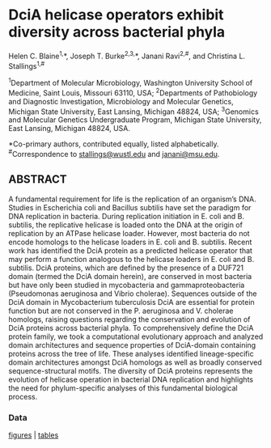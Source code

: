 # DciA helicase operators exhibit diversity across bacterial phyla
Helen C. Blaine<sup>1,</sup>\*, Joseph T. Burke<sup>2,3,</sup>\*, Janani Ravi<sup>2,#</sup>, and Christina L. Stallings<sup>1,#</sup>

<sup>1</sup>Department of Molecular Microbiology, Washington University School of Medicine, Saint Louis, Missouri 63110, USA;
<sup>2</sup>Departments of Pathobiology and Diagnostic Investigation, Microbiology and Molecular Genetics, Michigan State University, East Lansing, Michigan 48824, USA;
<sup>3</sup>Genomics and Molecular Genetics Undergraduate Program, Michigan State University, East Lansing, Michigan 48824, USA.

\*Co-primary authors, contributed equally, listed alphabetically. <br>
<sup>#</sup>Correspondence to stallings@wustl.edu and janani@msu.edu.

## ABSTRACT
A fundamental requirement for life is the replication of an organism’s DNA. Studies in Escherichia coli and Bacillus subtilis have set the paradigm for DNA replication in bacteria. During replication initiation in E. coli and B. subtilis, the replicative helicase is loaded onto the DNA at the origin of replication by an ATPase helicase loader. However, most bacteria do not encode homologs to the helicase loaders in E. coli and B. subtilis. Recent work has identified the DciA protein as a predicted helicase operator that may perform a function analogous to the helicase loaders in E. coli and B. subtilis. DciA proteins, which are defined by the presence of a DUF721 domain (termed the DciA domain herein), are conserved in most bacteria but have only been studied in mycobacteria and gammaproteobacteria (Pseudomonas aeruginosa and Vibrio cholerae). Sequences outside of the DciA domain in Mycobacterium tuberculosis DciA are essential for protein function but are not conserved in the P. aeruginosa and V. cholerae homologs, raising questions regarding the conservation and evolution of DciA proteins across bacterial phyla. To comprehensively define the DciA protein family, we took a computational evolutionary approach and analyzed domain architectures and sequence properties of DciA-domain containing proteins across the tree of life. These analyses identified lineage-specific domain architectures amongst DciA homologs as well as broadly conserved sequence-structural motifs. The diversity of DciA proteins represents the evolution of helicase operation in bacterial DNA replication and highlights the need for phylum-specific analyses of this fundamental biological process.

### Data
[figures](https://github.com/JRaviLab/dcia_evolution/tree/main/figures) | [tables](https://github.com/JRaviLab/dcia_evolution/tree/main/tables)
